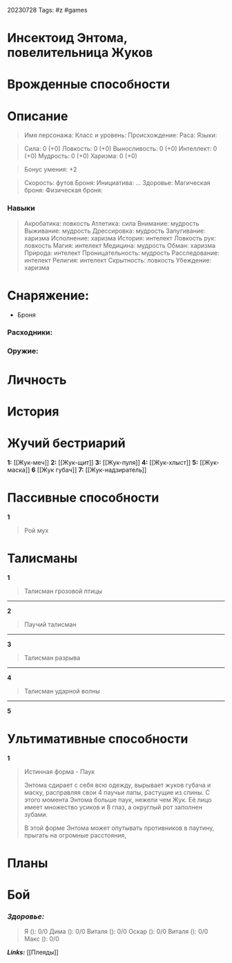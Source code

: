 20230728
Tags: #z #games 
# Инсектоид Энтома, повелительница Жуков 

# Врожденные способности



# Описание

>Имя персонажа: 
>Класс и уровень: 
>Происхождение: 
>Раса: 
>Языки: 

>Сила: 0 (+0)
>Ловкость: 0 (+0) 
>Выносливость: 0 (+0) 
>Интеллект: 0 (+0)
>Мудрость: 0 (+0)
>Харизма: 0 (+0)

>Бонус умения: +2

>Скорость:  футов
>Броня: 
>Инициатива: ...
>Здоровье: 
>Магическая броня: 
>Физическая броня: 

### Навыки

>Акробатика: ловкость
> Атлетика: сила
> Внимание: мудрость
> Выживание: мудрость
> Дрессировка: мудрость
> Запугивание: харизма
> Исполнение: харизма
> История: интелект
> Ловкость рук: ловкость
> Магия: интелект
> Медицина: мудрость
> Обман: харизма
> Природа: интелект
> Проницательность: мудрость
> Расследование: интелект
> Религия: интелект
> Скрытность: ловкость
> Убеждение: харизма

# Снаряжение:

* Броня

### Расходники:


### Оружие:



# Личность



# История



# Жучий бестриарий

**1:** [[Жук-меч]]
**2:** [[Жук-щит]]
**3:** [[Жук-пуля]]
**4:** [[Жук-хлыст]]
**5:** [[Жук-маска]]
**6** [[Жук губач]]
**7:** [[Жук-надзиратель]]

# Пассивные способности

**1**
>Рой мух

# Талисманы

**1**
>Талисман грозовой птицы

---

**2**
>Паучий талисман

---

**3**
>Талисман разрыва

---

**4**
>Талисман ударной волны

---

**5**
>

# Ультимативные способности

**1**
>Истинная форма - Паук
>
>Энтома сдирает с себя всю одежду, вырывает жуков губача и маску, расправляя свои 4 паучьи лапы, растущие из спины.
>С этого момента Энтома больше паук, нежели чем Жук. Её лицо имеет множество усиков и 8 глаз, а округлый рот заполнен зубами.
>
>В этой форме Энтома может опутывать противников в паутину, прыгать на огромные расстояния, 
>


# Планы




# Бой

### ***Здоровье:***

> Я (): 0/0 
> Дима (): 0/0
> Виталя (): 0/0
> Оскар (): 0/0 
> Виталя (): 0/0
> Макс ():  0/0




***Links:*** [[Плеяды]] 

